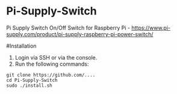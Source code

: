 # Pi-Supply-Switch
Pi Supply Switch On/Off Switch for Raspberry Pi - https://www.pi-supply.com/product/pi-supply-raspberry-pi-power-switch/

#Installation
1. Login via SSH or via the console.
4. Run the following commands: 
```
git clone https://github.com/....
cd Pi-Supply-Switch
sudo ./install.sh
```
